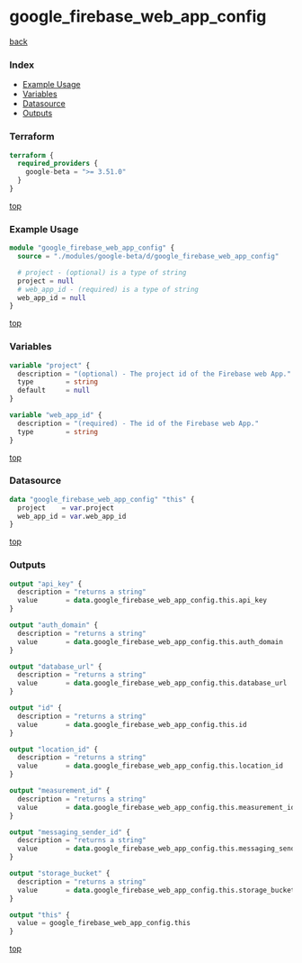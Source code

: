 # google_firebase_web_app_config

[back](../google-beta.md)

### Index

- [Example Usage](#example-usage)
- [Variables](#variables)
- [Datasource](#datasource)
- [Outputs](#outputs)

### Terraform

```terraform
terraform {
  required_providers {
    google-beta = ">= 3.51.0"
  }
}
```

[top](#index)

### Example Usage

```terraform
module "google_firebase_web_app_config" {
  source = "./modules/google-beta/d/google_firebase_web_app_config"

  # project - (optional) is a type of string
  project = null
  # web_app_id - (required) is a type of string
  web_app_id = null
}
```

[top](#index)

### Variables

```terraform
variable "project" {
  description = "(optional) - The project id of the Firebase web App."
  type        = string
  default     = null
}

variable "web_app_id" {
  description = "(required) - The id of the Firebase web App."
  type        = string
}
```

[top](#index)

### Datasource

```terraform
data "google_firebase_web_app_config" "this" {
  project    = var.project
  web_app_id = var.web_app_id
}
```

[top](#index)

### Outputs

```terraform
output "api_key" {
  description = "returns a string"
  value       = data.google_firebase_web_app_config.this.api_key
}

output "auth_domain" {
  description = "returns a string"
  value       = data.google_firebase_web_app_config.this.auth_domain
}

output "database_url" {
  description = "returns a string"
  value       = data.google_firebase_web_app_config.this.database_url
}

output "id" {
  description = "returns a string"
  value       = data.google_firebase_web_app_config.this.id
}

output "location_id" {
  description = "returns a string"
  value       = data.google_firebase_web_app_config.this.location_id
}

output "measurement_id" {
  description = "returns a string"
  value       = data.google_firebase_web_app_config.this.measurement_id
}

output "messaging_sender_id" {
  description = "returns a string"
  value       = data.google_firebase_web_app_config.this.messaging_sender_id
}

output "storage_bucket" {
  description = "returns a string"
  value       = data.google_firebase_web_app_config.this.storage_bucket
}

output "this" {
  value = google_firebase_web_app_config.this
}
```

[top](#index)